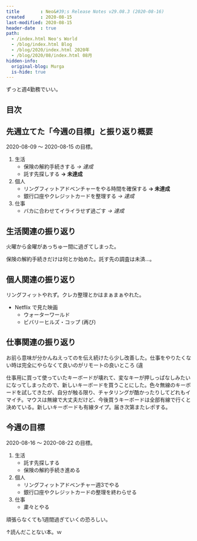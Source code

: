 ```yaml
---
title        : Neo&#39;s Release Notes v29.08.3 (2020-08-16)
created      : 2020-08-15
last-modified: 2020-08-15
header-date  : true
path:
  - /index.html Neo's World
  - /blog/index.html Blog
  - /blog/2020/index.html 2020年
  - /blog/2020/08/index.html 08月
hidden-info:
  original-blog: Murga
  is-hide: true
---
```


ずっと週4勤務でいい。

## 目次

## 先週立てた「今週の目標」と振り返り概要

2020-08-09 ～ 2020-08-15 の目標。

1. 生活
    - 保険の解約手続きする _→ 達成_
    - 託す先探しする __→ 未達成__
2. 個人
    - リングフィットアドベンチャーをやる時間を確保する __→ 未達成__
    - 銀行口座やクレジットカードを整理する _→ 達成_
3. 仕事
    - バカに合わせてイライラせず過ごす _→ 達成_

## 生活関連の振り返り

火曜から金曜があっちゅー間に過ぎてしまった。

保険の解約手続きだけは何とか始めた。託す先の調査は未済…。

## 個人関連の振り返り

リングフィットやれず。クレカ整理とかはまぁまぁやれた。

- Netflix で見た映画
  - ウォーターワールド
  - ビバリーヒルズ・コップ (再び)

## 仕事関連の振り返り

お前ら意味が分かんねえってのを伝え続けたら少し改善した。仕事をやりたくない時は完全にやらなくて良いのがリモートの良いところ (違

仕事用に買って使っていたキーボードが壊れて、変なキーが押しっぱなしみたいになってしまったので、新しいキーボードを買うことにした。色々無線のキーボードを試してきたが、自分が触る限り、チャタリングが酷かったりしてどれもイマイチ。マウスは無線で大丈夫だけど、今後買うキーボードは全部有線で行くと決めている。新しいキーボードも有線タイプ。届き次第またレポする。

## 今週の目標

2020-08-16 ～ 2020-08-22 の目標。

1. 生活
    - 託す先探しする
    - 保険の解約手続き進める
2. 個人
    - リングフィットアドベンチャー週3でやる
    - 銀行口座やクレジットカードの整理を終わらせる
3. 仕事
    - 粛々とやる

頑張らなくても1週間過ぎていくの恐ろしい。

↑読んだことない本。ｗ
